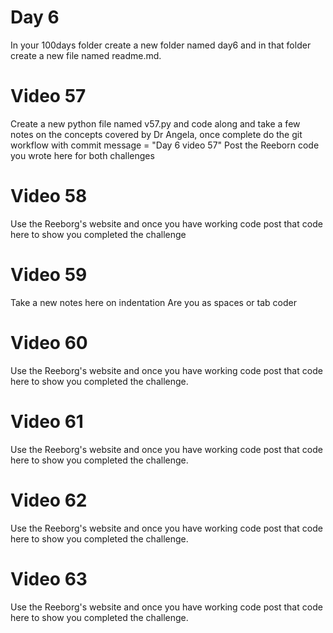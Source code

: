 # Day 6

In your 100days folder create a new folder named day6 and in that folder create a new file named readme.md.

# Video 57
Create a new python file named v57.py and code along and take a few notes on the concepts covered by Dr Angela, once complete do the git workflow with commit message = "Day 6 video 57"
Post the Reeborn code you wrote here for both challenges

# Video 58 
Use the Reeborg's website and once you have working code post that code here to show you completed the challenge


# Video 59
Take a new notes here on indentation
Are you as spaces or tab coder

# Video 60
Use the Reeborg's website and once you have working code post that code here to show you completed the challenge.

# Video 61
Use the Reeborg's website and once you have working code post that code here to show you completed the challenge.

# Video 62
Use the Reeborg's website and once you have working code post that code here to show you completed the challenge.

# Video 63
Use the Reeborg's website and once you have working code post that code here to show you completed the challenge.



